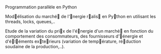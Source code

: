 Programmation parallèle en Python

Mod􏰉élisation du marché􏰉 de l'􏰉nergie r􏰉alis􏰉 en Py􏰏thon en utilisant les threads, locks, queues,..

Etude de la variation du pri􏰐x de l'é􏰉nergie d'un marché􏰉 en fonction du comportement des consommateurs, des fournisseurs d'􏰉énergie et d'é􏰉l􏰉éments ex􏰐te􏰉rieurs (variation de temp􏰉érature, ré􏰉duction soudaine de la production,..).
